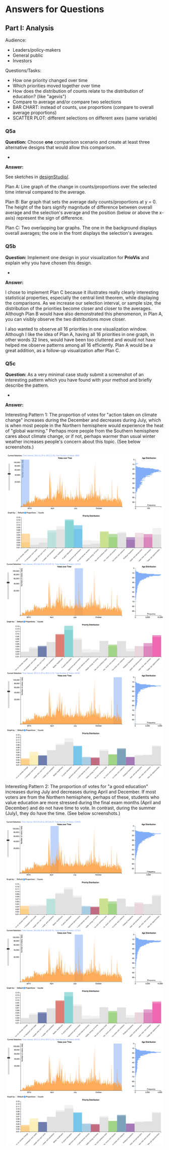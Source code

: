 # Answers for Questions

## Part I: Analysis
Audience:
- Leaders/policy-makers
- General public
- Investors

Questions/Tasks:
- How one priority changed over time
- Which priorities moved together over time
- How does the distribution of counts relate to the distribution of education? (like "agevis")
- Compare to average and/or compare two selections
- BAR CHART: instead of counts, use proportions (compare to overall average proportions)
- SCATTER PLOT: different selections on different axes (same variable)

### Q5a
**Question:** Choose __one__ comparison scenario and create at least three alternative designs that would allow this comparison.

-
**Answer:**

See sketches in [designStudio/](designStudio/).

Plan A: Line graph of the change in counts/proportions over the selected time interval compared to the average.

Plan B: Bar graph that sets the average daily counts/proportions at y = 0. 
The height of the bars signify magnitude of difference between overall average and the selection's average and the position (below or above the x-axis) represent the sign of difference.

Plan C: Two overlapping bar graphs. 
The one in the background displays overall averages; the one in the front displays the selection's averages.

### Q5b
**Question:** Implement one design in your visualization for **PrioVis** and explain why you have chosen this design.

-
**Answer:**

I chose to implement Plan C because it illustrates really clearly interesting statistical properties, especially the central limit theorem, while displaying the comparisons. As we increase our selection interval, or sample size, the distribution of the priorities become closer and closer to the averages. Although Plan B would have also demonstrated this phenomenon, in Plan A, you can visibly observe the two distributions move closer. 

I also wanted to observe all 16 priorities in one visualization window. Although I like the idea of Plan A, having all 16 priorities in one graph, in other words 32 lines, would have been too cluttered and would not have helped me observe patterns among all 16 efficiently. Plan A would be a great addition, as a follow-up visualization after Plan C.

### Q5c
**Question:** As a very minimal case study submit a screenshot of an interesting pattern which you have found with your method and briefly describe the pattern.

-
**Answer:**

Interesting Pattern 1: The proportion of votes for "action taken on climate change" increases during the December and decreases during July, which is when most people in the Northern hemisphere would experience the heat of "global warming." Perhaps more people from the Southern hemisphere cares about climate change, or if not, perhaps warmer than usual winter weather increases people's concern about this topic. (See below screenshots.)

![Trial](https://github.com/matlisa/cs171-hw-ma-tianxing/blob/master/hw3/img/Start.png)
![Trial](https://github.com/matlisa/cs171-hw-ma-tianxing/blob/master/hw3/img/Summer.png)
![Trial](https://github.com/matlisa/cs171-hw-ma-tianxing/blob/master/hw3/img/End.png)

Interesting Pattern 2: The proportion of votes for "a good education" increases during July and decreases during April and December. If most voters are from the Northern hemisphere, perhaps of these, students who value education are more stressed during the final exam months (April and December) and do not have time to vote. In contrast, during the summer (July), they do have the time. (See below screenshots.)

![Trial](https://github.com/matlisa/cs171-hw-ma-tianxing/blob/master/hw3/img/Spring.png)
![Trial](https://github.com/matlisa/cs171-hw-ma-tianxing/blob/master/hw3/img/Summer.png)
![Trial](https://github.com/matlisa/cs171-hw-ma-tianxing/blob/master/hw3/img/End.png)

